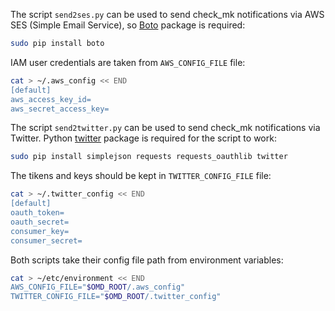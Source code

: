 The script ```send2ses.py``` can be used to send check_mk notifications via AWS SES (Simple Email Service), so [Boto](https://github.com/boto/boto) package is required:

```bash
sudo pip install boto
```

IAM user credentials are taken from ```AWS_CONFIG_FILE``` file:

```bash
cat > ~/.aws_config << END
[default]
aws_access_key_id=
aws_secret_access_key=
```
The script ```send2twitter.py``` can be used to send check_mk notifications via Twitter. Python [twitter](https://github.com/sixohsix/twitter) package is required for the script to work:

```bash
sudo pip install simplejson requests requests_oauthlib twitter
```

The tikens and keys should be kept in ```TWITTER_CONFIG_FILE``` file:

```bash
cat > ~/.twitter_config << END
[default]
oauth_token=
oauth_secret=
consumer_key=
consumer_secret=
```

Both scripts take their config file path from environment variables:

```bash
cat > ~/etc/environment << END
AWS_CONFIG_FILE="$OMD_ROOT/.aws_config"
TWITTER_CONFIG_FILE="$OMD_ROOT/.twitter_config"
```